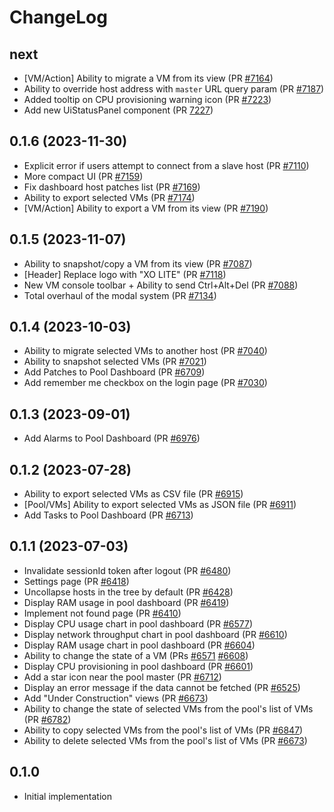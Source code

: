 # ChangeLog

## **next**

- [VM/Action] Ability to migrate a VM from its view (PR [#7164](https://github.com/vatesfr/xen-orchestra/pull/7164))
- Ability to override host address with `master` URL query param (PR [#7187](https://github.com/vatesfr/xen-orchestra/pull/7187))
- Added tooltip on CPU provisioning warning icon (PR [#7223](https://github.com/vatesfr/xen-orchestra/pull/7223))
- Add new UiStatusPanel component (PR [7227](https://github.com/vatesfr/xen-orchestra/pull/7227))

## **0.1.6** (2023-11-30)

- Explicit error if users attempt to connect from a slave host (PR [#7110](https://github.com/vatesfr/xen-orchestra/pull/7110))
- More compact UI (PR [#7159](https://github.com/vatesfr/xen-orchestra/pull/7159))
- Fix dashboard host patches list (PR [#7169](https://github.com/vatesfr/xen-orchestra/pull/7169))
- Ability to export selected VMs (PR [#7174](https://github.com/vatesfr/xen-orchestra/pull/7174))
- [VM/Action] Ability to export a VM from its view (PR [#7190](https://github.com/vatesfr/xen-orchestra/pull/7190))

## **0.1.5** (2023-11-07)

- Ability to snapshot/copy a VM from its view (PR [#7087](https://github.com/vatesfr/xen-orchestra/pull/7087))
- [Header] Replace logo with "XO LITE" (PR [#7118](https://github.com/vatesfr/xen-orchestra/pull/7118))
- New VM console toolbar + Ability to send Ctrl+Alt+Del (PR [#7088](https://github.com/vatesfr/xen-orchestra/pull/7088))
- Total overhaul of the modal system (PR [#7134](https://github.com/vatesfr/xen-orchestra/pull/7134))

## **0.1.4** (2023-10-03)

- Ability to migrate selected VMs to another host (PR [#7040](https://github.com/vatesfr/xen-orchestra/pull/7040))
- Ability to snapshot selected VMs (PR [#7021](https://github.com/vatesfr/xen-orchestra/pull/7021))
- Add Patches to Pool Dashboard (PR [#6709](https://github.com/vatesfr/xen-orchestra/pull/6709))
- Add remember me checkbox on the login page (PR [#7030](https://github.com/vatesfr/xen-orchestra/pull/7030))

## **0.1.3** (2023-09-01)

- Add Alarms to Pool Dashboard (PR [#6976](https://github.com/vatesfr/xen-orchestra/pull/6976))

## **0.1.2** (2023-07-28)

- Ability to export selected VMs as CSV file (PR [#6915](https://github.com/vatesfr/xen-orchestra/pull/6915))
- [Pool/VMs] Ability to export selected VMs as JSON file (PR [#6911](https://github.com/vatesfr/xen-orchestra/pull/6911))
- Add Tasks to Pool Dashboard (PR [#6713](https://github.com/vatesfr/xen-orchestra/pull/6713))

## **0.1.1** (2023-07-03)

- Invalidate sessionId token after logout (PR [#6480](https://github.com/vatesfr/xen-orchestra/pull/6480))
- Settings page (PR [#6418](https://github.com/vatesfr/xen-orchestra/pull/6418))
- Uncollapse hosts in the tree by default (PR [#6428](https://github.com/vatesfr/xen-orchestra/pull/6428))
- Display RAM usage in pool dashboard (PR [#6419](https://github.com/vatesfr/xen-orchestra/pull/6419))
- Implement not found page (PR [#6410](https://github.com/vatesfr/xen-orchestra/pull/6410))
- Display CPU usage chart in pool dashboard (PR [#6577](https://github.com/vatesfr/xen-orchestra/pull/6577))
- Display network throughput chart in pool dashboard (PR [#6610](https://github.com/vatesfr/xen-orchestra/pull/6610))
- Display RAM usage chart in pool dashboard (PR [#6604](https://github.com/vatesfr/xen-orchestra/pull/6604))
- Ability to change the state of a VM (PRs [#6571](https://github.com/vatesfr/xen-orchestra/pull/6571) [#6608](https://github.com/vatesfr/xen-orchestra/pull/6608))
- Display CPU provisioning in pool dashboard (PR [#6601](https://github.com/vatesfr/xen-orchestra/pull/6601))
- Add a star icon near the pool master (PR [#6712](https://github.com/vatesfr/xen-orchestra/pull/6712))
- Display an error message if the data cannot be fetched (PR [#6525](https://github.com/vatesfr/xen-orchestra/pull/6525))
- Add "Under Construction" views (PR [#6673](https://github.com/vatesfr/xen-orchestra/pull/6673))
- Ability to change the state of selected VMs from the pool's list of VMs (PR [#6782](https://github.com/vatesfr/xen-orchestra/pull/6782))
- Ability to copy selected VMs from the pool's list of VMs (PR [#6847](https://github.com/vatesfr/xen-orchestra/pull/6847))
- Ability to delete selected VMs from the pool's list of VMs (PR [#6673](https://github.com/vatesfr/xen-orchestra/pull/6860))

## **0.1.0**

- Initial implementation
